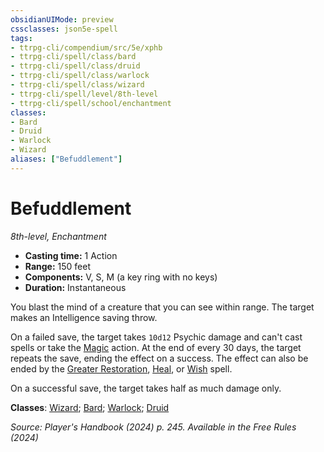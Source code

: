 ```yaml
---
obsidianUIMode: preview
cssclasses: json5e-spell
tags:
- ttrpg-cli/compendium/src/5e/xphb
- ttrpg-cli/spell/class/bard
- ttrpg-cli/spell/class/druid
- ttrpg-cli/spell/class/warlock
- ttrpg-cli/spell/class/wizard
- ttrpg-cli/spell/level/8th-level
- ttrpg-cli/spell/school/enchantment
classes:
- Bard
- Druid
- Warlock
- Wizard
aliases: ["Befuddlement"]
---
```

# Befuddlement
*8th-level, Enchantment*  


- **Casting time:** 1 Action
- **Range:** 150 feet
- **Components:** V, S, M (a key ring with no keys)
- **Duration:** Instantaneous

You blast the mind of a creature that you can see within range. The target makes an Intelligence saving throw.

On a failed save, the target takes `10d12` Psychic damage and can't cast spells or take the [Magic](Misc%20Files/CLI/rules/actions.md#Magic) action. At the end of every 30 days, the target repeats the save, ending the effect on a success. The effect can also be ended by the [Greater Restoration](Misc%20Files/CLI/compendium/spells/greater-restoration-xphb.md), [Heal](Misc%20Files/CLI/compendium/spells/heal-xphb.md), or [Wish](Misc%20Files/CLI/compendium/spells/wish-xphb.md) spell.

On a successful save, the target takes half as much damage only.

**Classes**: [Wizard](Misc%20Files/CLI/compendium/lists/list-spells-classes-wizard.md); [Bard](Misc%20Files/CLI/compendium/lists/list-spells-classes-bard.md); [Warlock](Misc%20Files/CLI/compendium/lists/list-spells-classes-warlock.md); [Druid](Misc%20Files/CLI/compendium/lists/list-spells-classes-druid.md)

*Source: Player's Handbook (2024) p. 245. Available in the Free Rules (2024)*
